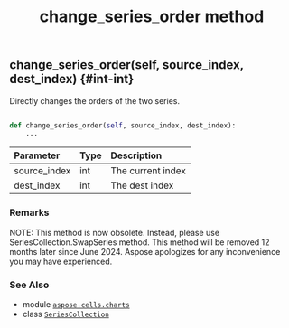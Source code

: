﻿---
title: change_series_order method
second_title: Aspose.Cells for Python via .NET API References
description: 
type: docs
weight: 50
url: /aspose.cells.charts/seriescollection/change_series_order/
is_root: false
---

## change_series_order(self, source_index, dest_index) {#int-int}

Directly changes the orders of the two series.



```python

def change_series_order(self, source_index, dest_index):
    ...
```


| Parameter | Type | Description |
| :- | :- | :- |
| source_index | int | The current index |
| dest_index | int | The dest index |
### Remarks

NOTE: This method is now obsolete. Instead, 
please use SeriesCollection.SwapSeries method.
This method will be removed 12 months later since June 2024. 
Aspose apologizes for any inconvenience you may have experienced.


### See Also
* module [`aspose.cells.charts`](../../)
* class [`SeriesCollection`](/cells/python-net/aspose.cells.charts/seriescollection)
